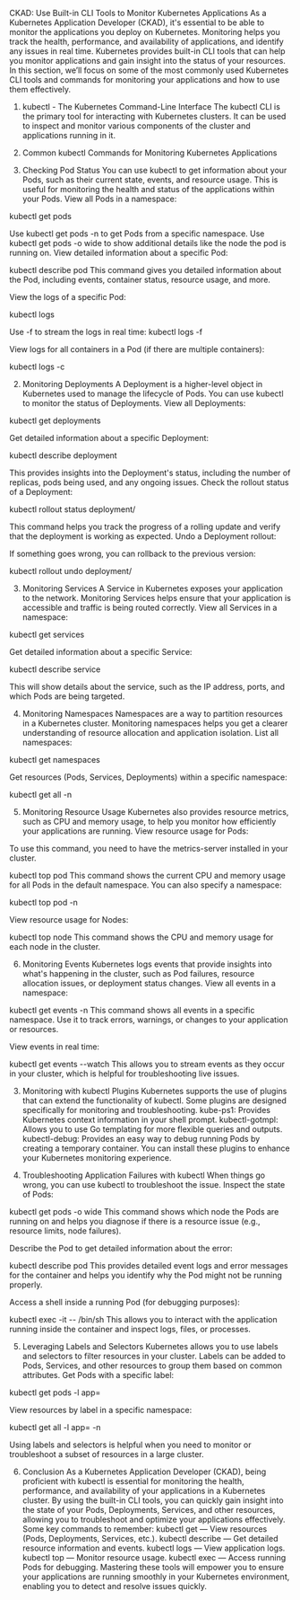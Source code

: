 CKAD: Use Built-in CLI Tools to Monitor Kubernetes Applications
As a Kubernetes Application Developer (CKAD), it's essential to be able to monitor the applications you deploy on Kubernetes. Monitoring helps you track the health, performance, and availability of applications, and identify any issues in real time. Kubernetes provides built-in CLI tools that can help you monitor applications and gain insight into the status of your resources.
In this section, we’ll focus on some of the most commonly used Kubernetes CLI tools and commands for monitoring your applications and how to use them effectively.

1. kubectl - The Kubernetes Command-Line Interface
The kubectl CLI is the primary tool for interacting with Kubernetes clusters. It can be used to inspect and monitor various components of the cluster and applications running in it.

2. Common kubectl Commands for Monitoring Kubernetes Applications
1. Checking Pod Status
You can use kubectl to get information about your Pods, such as their current state, events, and resource usage. This is useful for monitoring the health and status of the applications within your Pods.
View all Pods in a namespace:

 kubectl get pods


Use kubectl get pods -n <namespace> to get Pods from a specific namespace.
Use kubectl get pods -o wide to show additional details like the node the pod is running on.
View detailed information about a specific Pod:

 kubectl describe pod <pod-name>
 This command gives you detailed information about the Pod, including events, container status, resource usage, and more.


View the logs of a specific Pod:

 kubectl logs <pod-name>


Use -f to stream the logs in real time:
 kubectl logs -f <pod-name>


View logs for all containers in a Pod (if there are multiple containers):

 kubectl logs <pod-name> -c <container-name>



2. Monitoring Deployments
A Deployment is a higher-level object in Kubernetes used to manage the lifecycle of Pods. You can use kubectl to monitor the status of Deployments.
View all Deployments:

 kubectl get deployments


Get detailed information about a specific Deployment:

 kubectl describe deployment <deployment-name>


This provides insights into the Deployment's status, including the number of replicas, pods being used, and any ongoing issues.
Check the rollout status of a Deployment:

 kubectl rollout status deployment/<deployment-name>


This command helps you track the progress of a rolling update and verify that the deployment is working as expected.
Undo a Deployment rollout:

 If something goes wrong, you can rollback to the previous version:

 kubectl rollout undo deployment/<deployment-name>



3. Monitoring Services
A Service in Kubernetes exposes your application to the network. Monitoring Services helps ensure that your application is accessible and traffic is being routed correctly.
View all Services in a namespace:

 kubectl get services


Get detailed information about a specific Service:

 kubectl describe service <service-name>


This will show details about the service, such as the IP address, ports, and which Pods are being targeted.

4. Monitoring Namespaces
Namespaces are a way to partition resources in a Kubernetes cluster. Monitoring namespaces helps you get a clearer understanding of resource allocation and application isolation.
List all namespaces:

 kubectl get namespaces


Get resources (Pods, Services, Deployments) within a specific namespace:

 kubectl get all -n <namespace>



5. Monitoring Resource Usage
Kubernetes also provides resource metrics, such as CPU and memory usage, to help you monitor how efficiently your applications are running.
View resource usage for Pods:

 To use this command, you need to have the metrics-server installed in your cluster.

 kubectl top pod
 This command shows the current CPU and memory usage for all Pods in the default namespace. You can also specify a namespace:

 kubectl top pod -n <namespace>


View resource usage for Nodes:

 kubectl top node
 This command shows the CPU and memory usage for each node in the cluster.



6. Monitoring Events
Kubernetes logs events that provide insights into what's happening in the cluster, such as Pod failures, resource allocation issues, or deployment status changes.
View all events in a namespace:

 kubectl get events -n <namespace>
 This command shows all events in a specific namespace. Use it to track errors, warnings, or changes to your application or resources.


View events in real time:

 kubectl get events --watch
 This allows you to stream events as they occur in your cluster, which is helpful for troubleshooting live issues.



3. Monitoring with kubectl Plugins
Kubernetes supports the use of plugins that can extend the functionality of kubectl. Some plugins are designed specifically for monitoring and troubleshooting.
kube-ps1: Provides Kubernetes context information in your shell prompt.
kubectl-gotmpl: Allows you to use Go templating for more flexible queries and outputs.
kubectl-debug: Provides an easy way to debug running Pods by creating a temporary container.
You can install these plugins to enhance your Kubernetes monitoring experience.

4. Troubleshooting Application Failures with kubectl
When things go wrong, you can use kubectl to troubleshoot the issue.
Inspect the state of Pods:

 kubectl get pods -o wide
 This command shows which node the Pods are running on and helps you diagnose if there is a resource issue (e.g., resource limits, node failures).


Describe the Pod to get detailed information about the error:

 kubectl describe pod <pod-name>
 This provides detailed event logs and error messages for the container and helps you identify why the Pod might not be running properly.


Access a shell inside a running Pod (for debugging purposes):

 kubectl exec -it <pod-name> -- /bin/sh
 This allows you to interact with the application running inside the container and inspect logs, files, or processes.



5. Leveraging Labels and Selectors
Kubernetes allows you to use labels and selectors to filter resources in your cluster. Labels can be added to Pods, Services, and other resources to group them based on common attributes.
Get Pods with a specific label:

 kubectl get pods -l app=<label-name>


View resources by label in a specific namespace:

 kubectl get all -l app=<label-name> -n <namespace>


Using labels and selectors is helpful when you need to monitor or troubleshoot a subset of resources in a large cluster.

6. Conclusion
As a Kubernetes Application Developer (CKAD), being proficient with kubectl is essential for monitoring the health, performance, and availability of your applications in a Kubernetes cluster. By using the built-in CLI tools, you can quickly gain insight into the state of your Pods, Deployments, Services, and other resources, allowing you to troubleshoot and optimize your applications effectively.
Some key commands to remember:
kubectl get — View resources (Pods, Deployments, Services, etc.).
kubectl describe — Get detailed resource information and events.
kubectl logs — View application logs.
kubectl top — Monitor resource usage.
kubectl exec — Access running Pods for debugging.
Mastering these tools will empower you to ensure your applications are running smoothly in your Kubernetes environment, enabling you to detect and resolve issues quickly.
